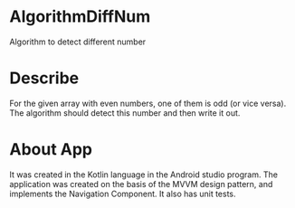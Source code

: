 # AlgorithmDiffNum
Algorithm to detect different number 

# Describe 
For the given array with even numbers, one of them is odd (or vice versa). The algorithm should detect this number and then write it out.

# About App
It was created in the Kotlin language in the Android studio program. 
The application was created on the basis of the MVVM design pattern, and implements the Navigation Component.
It also has unit tests.
